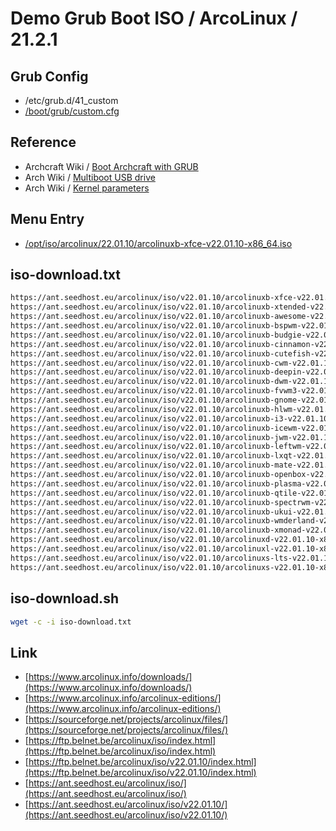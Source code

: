 

# Demo Grub Boot ISO / ArcoLinux / 21.2.1

## Grub Config

* /etc/grub.d/41_custom
* [/boot/grub/custom.cfg](custom.cfg)


## Reference

* Archcraft Wiki / [Boot Archcraft with GRUB](https://wiki.archcraft.io/docs/boot-iso/boot-with-grub)
* Arch Wiki / [Multiboot USB drive](https://wiki.archlinux.org/title/Multiboot_USB_drive#Configuring_GRUB)
* Arch Wiki / [Kernel parameters](https://wiki.archlinux.org/title/Kernel_parameters#GRUB)


## Menu Entry

* [/opt/iso/arcolinux/22.01.10/arcolinuxb-xfce-v22.01.10-x86_64.iso](https://ant.seedhost.eu/arcolinux/iso/v22.01.10/arcolinuxb-xfce-v22.01.10-x86_64.iso)


## iso-download.txt

``` sh
https://ant.seedhost.eu/arcolinux/iso/v22.01.10/arcolinuxb-xfce-v22.01.10-x86_64.iso
https://ant.seedhost.eu/arcolinux/iso/v22.01.10/arcolinuxb-xtended-v22.01.10-x86_64.iso
https://ant.seedhost.eu/arcolinux/iso/v22.01.10/arcolinuxb-awesome-v22.01.10-x86_64.iso
https://ant.seedhost.eu/arcolinux/iso/v22.01.10/arcolinuxb-bspwm-v22.01.10-x86_64.iso
https://ant.seedhost.eu/arcolinux/iso/v22.01.10/arcolinuxb-budgie-v22.01.10-x86_64.iso
https://ant.seedhost.eu/arcolinux/iso/v22.01.10/arcolinuxb-cinnamon-v22.01.10-x86_64.iso
https://ant.seedhost.eu/arcolinux/iso/v22.01.10/arcolinuxb-cutefish-v22.01.10-x86_64.iso
https://ant.seedhost.eu/arcolinux/iso/v22.01.10/arcolinuxb-cwm-v22.01.10-x86_64.iso
https://ant.seedhost.eu/arcolinux/iso/v22.01.10/arcolinuxb-deepin-v22.01.10-x86_64.iso
https://ant.seedhost.eu/arcolinux/iso/v22.01.10/arcolinuxb-dwm-v22.01.10-x86_64.iso
https://ant.seedhost.eu/arcolinux/iso/v22.01.10/arcolinuxb-fvwm3-v22.01.10-x86_64.iso
https://ant.seedhost.eu/arcolinux/iso/v22.01.10/arcolinuxb-gnome-v22.01.10-x86_64.iso
https://ant.seedhost.eu/arcolinux/iso/v22.01.10/arcolinuxb-hlwm-v22.01.10-x86_64.iso
https://ant.seedhost.eu/arcolinux/iso/v22.01.10/arcolinuxb-i3-v22.01.10-x86_64.iso
https://ant.seedhost.eu/arcolinux/iso/v22.01.10/arcolinuxb-icewm-v22.01.10-x86_64.iso
https://ant.seedhost.eu/arcolinux/iso/v22.01.10/arcolinuxb-jwm-v22.01.10-x86_64.iso
https://ant.seedhost.eu/arcolinux/iso/v22.01.10/arcolinuxb-leftwm-v22.01.10-x86_64.iso
https://ant.seedhost.eu/arcolinux/iso/v22.01.10/arcolinuxb-lxqt-v22.01.10-x86_64.iso
https://ant.seedhost.eu/arcolinux/iso/v22.01.10/arcolinuxb-mate-v22.01.10-x86_64.iso
https://ant.seedhost.eu/arcolinux/iso/v22.01.10/arcolinuxb-openbox-v22.01.10-x86_64.iso
https://ant.seedhost.eu/arcolinux/iso/v22.01.10/arcolinuxb-plasma-v22.01.10-x86_64.iso
https://ant.seedhost.eu/arcolinux/iso/v22.01.10/arcolinuxb-qtile-v22.01.10-x86_64.iso
https://ant.seedhost.eu/arcolinux/iso/v22.01.10/arcolinuxb-spectrwm-v22.01.10-x86_64.iso
https://ant.seedhost.eu/arcolinux/iso/v22.01.10/arcolinuxb-ukui-v22.01.10-x86_64.iso
https://ant.seedhost.eu/arcolinux/iso/v22.01.10/arcolinuxb-wmderland-v22.01.10-x86_64.iso
https://ant.seedhost.eu/arcolinux/iso/v22.01.10/arcolinuxb-xmonad-v22.01.10-x86_64.iso
https://ant.seedhost.eu/arcolinux/iso/v22.01.10/arcolinuxd-v22.01.10-x86_64.iso
https://ant.seedhost.eu/arcolinux/iso/v22.01.10/arcolinuxl-v22.01.10-x86_64.iso
https://ant.seedhost.eu/arcolinux/iso/v22.01.10/arcolinuxs-lts-v22.01.10-x86_64.iso
https://ant.seedhost.eu/arcolinux/iso/v22.01.10/arcolinuxs-v22.01.10-x86_64.iso
```

## iso-download.sh

``` sh
wget -c -i iso-download.txt
```

## Link

* [https://www.arcolinux.info/downloads/](https://www.arcolinux.info/downloads/)
* [https://www.arcolinux.info/arcolinux-editions/](https://www.arcolinux.info/arcolinux-editions/)
* [https://sourceforge.net/projects/arcolinux/files/](https://sourceforge.net/projects/arcolinux/files/)
* [https://ftp.belnet.be/arcolinux/iso/index.html](https://ftp.belnet.be/arcolinux/iso/index.html)
* [https://ftp.belnet.be/arcolinux/iso/v22.01.10/index.html](https://ftp.belnet.be/arcolinux/iso/v22.01.10/index.html)
* [https://ant.seedhost.eu/arcolinux/iso/](https://ant.seedhost.eu/arcolinux/iso/)
* [https://ant.seedhost.eu/arcolinux/iso/v22.01.10/](https://ant.seedhost.eu/arcolinux/iso/v22.01.10/)
